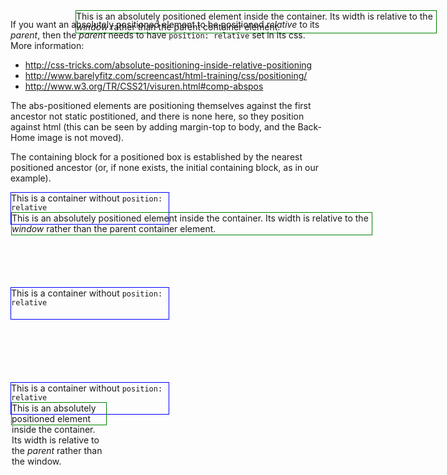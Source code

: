 <html>
<body>
<p>If you want an absolutely positioned element to be positioned <i>relative</i> to its <i>parent</i>, then the <i>parent</i> needs to have <code>position: relative</code> set in its css. More information: 
<ul>
<li>
<a href="http://css-tricks.com/absolute-positioning-inside-relative-positioning/">http://css-tricks.com/absolute-positioning-inside-relative-positioning</a></li>
<li><a href="http://www.barelyfitz.com/screencast/html-training/css/positioning/">http://www.barelyfitz.com/screencast/html-training/css/positioning/</li>
<li><a href="http://www.w3.org/TR/CSS21/visuren.html#comp-abspos">http://www.w3.org/TR/CSS21/visuren.html#comp-abspos</a></li>
</ul>

<p>The abs-positioned elements are positioning themselves against the first ancestor not static postitioned, and there is none here, so they position against html (this can be seen by adding margin-top to body, and the Back-Home image is not moved).</p>
<p>
The containing block for a positioned box is established by the nearest positioned ancestor (or, if none exists, the initial containing block, as in our example).

</p>
<div style="width:50%;border:1px solid blue;height:50px;">This is a container without <code>position: relative</code>
  <div style="position:absolute;width:60%;height:35px;border:1px solid green;">This is an absolutely positioned element inside the container. Its width is relative to the <i>window</i> rather than the parent container element.</div>
</div>


<div style="padding:50px;"></div>
<div style="width:50%;border:1px solid blue;height:50px;">This is a container without <code>position: relative</code>
  <div style="position:absolute;top:50px;right:50px;width:60%;height:35px;border:1px solid green;">This is an absolutely positioned element inside the container. Its width is relative to the <i>window</i> rather than the parent container element.</div>
</div>


<div style="padding:50px;"></div>
<div style="position:relative;width:50%;border:1px solid blue;height:50px;">This is a container without <code>position: relative</code>
  <div style="position:absolute;width:60%;height:35px;border:1px solid green;">This is an absolutely positioned element inside the container. Its width is relative to the <i>parent</i> rather than the window.</div>
</div>
</body>

</html>

